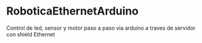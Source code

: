 # RoboticaEthernetArduino
Control de led, sensor y motor paso a paso via arduino a traves de servidor con shield Ethernet
